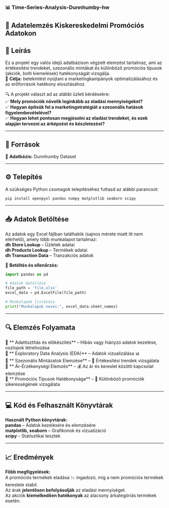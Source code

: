 ### 📊 **Time-Series-Analysis-Dunnhumby-hw**  
🛒 **Adatelemzés Kiskereskedelmi Promóciós Adatokon**  
---

## 📖 **Leírás**  
Ez a projekt egy valós idejű adatbázison végzett elemzést tartalmaz, ami az értékesítési trendeket, szezonális mintákat és különböző promóciós típusok (akciók, bolti kiemelések) hatékonyságát vizsgálja.  
🎯 **Célja:** betekintést nyújtani a marketingkampányok optimalizálásához és az erőforrások hatékony elosztásához.  

🔍 A projekt választ ad az alábbi üzleti kérdésekre:  
✅ **Mely promóciók növelik leginkább az eladási mennyiségeket?**  
✅ **Hogyan építsük fel a marketingstratégiát a szezonális hatások figyelembevételével?**  
✅ **Hogyan lehet pontosan megjósolni az eladási trendeket, és ezek alapján tervezni az árképzést és készletezést?**  

---

## 📂 **Források**  
🔹 **Adatbázis:** Dunnhumby Dataset  

---

## ⚙️ **Telepítés**  
A szükséges Python csomagok telepítéséhez futtasd az alábbi parancsot:  
```
pip install openpyxl pandas numpy matplotlib seaborn scipy
```

---

## 📥 **Adatok Betöltése**  
Az adatok egy Excel fájlban találhatók (sajnos mérete miatt itt nem elérhető), amely több munkalapot tartalmaz:  
 **dh Store Lookup** – Üzletek adatai  
 **dh Products Lookup** – Termékek adatai  
 **dh Transaction Data** – Tranzakciós adatok  

🔽 **Betöltés és ellenőrzés:**  
```python
import pandas as pd

# Adatok betöltése
file_path = 'file.xlsx'
excel_data = pd.ExcelFile(file_path)

# Munkalapok listázása
print("Munkalapok nevei:", excel_data.sheet_names)
```

---

## 🔍 **Elemzés Folyamata**  
🔹 ** Adattisztítás és előkészítés** – Hibás vagy hiányzó adatok kezelése, oszlopok létrehozása  
🔹 ** Exploratory Data Analysis (EDA)** – Adatok vizualizálása 📊  
🔹 ** Szezonális Mintázatok Elemzése** – 📆 Értékesítési trendek vizsgálata  
🔹 ** Ár-Érzékenységi Elemzés** – 💰 Az ár és kereslet közötti kapcsolat elemzése  
🔹 ** Promóciós Típusok Hatékonysága** – 📢 Különböző promóciók sikerességének vizsgálata  

---

## 💻 **Kód és Felhasznált Könyvtárak**  
 **Használt Python könyvtárak:**  
 **pandas** – Adatok kezelésére és elemzésére  
 **matplotlib, seaborn** – Grafikonok és vizualizáció  
 **scipy** – Statisztikai tesztek  

---

## 📈 **Eredmények**  
**Főbb megfigyelések:**  
A promóciós termékek eladása 📉 ingadozó, míg a nem promóciós termékek kereslete stabil.  
Az árak **jelentősen befolyásolják** az eladási mennyiséget.  
Az akciók **kiemelkedően hatékonyak** az alacsony árkategóriás termékek esetén.  


